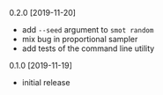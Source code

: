 0.2.0 [2019-11-20]

 * add `--seed` argument to `smot random`
 * mix bug in proportional sampler
 * add tests of the command line utility

0.1.0 [2019-11-19]

 * initial release
